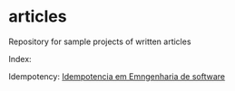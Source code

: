 # articles

Repository for sample projects of written articles

Index:

Idempotency: [Idempotencia em Emngenharia de software](https://medium.com/@oalemos/idempot%C3%AAncia-em-engenharia-de-software-13a137b526e2)